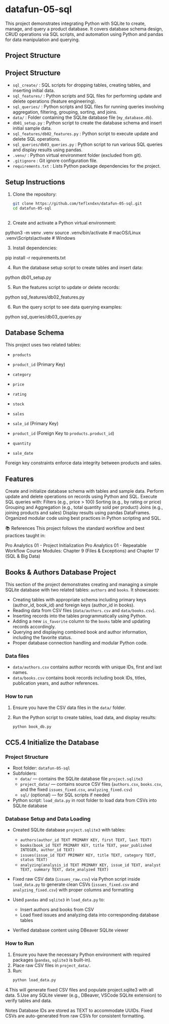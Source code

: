 # datafun-05-sql
This project demonstrates integrating Python with SQLite to create, manage, and query a product database. It covers database schema design, CRUD operations via SQL scripts, and automation using Python and pandas for data manipulation and querying.

## Project Structure

## Project Structure

- `sql_create/` : SQL scripts for dropping tables, creating tables, and inserting initial data.
- `sql_features/` : Python scripts and SQL files for performing update and delete operations (feature engineering).
- `sql_queries/` : Python scripts and SQL files for running queries involving aggregation, filtering, grouping, sorting, and joins.
- `data/` : Folder containing the SQLite database file (`my_database.db`).
- `db01_setup.py` : Python script to create the database schema and insert initial sample data.
- `sql_features/db02_features.py` : Python script to execute update and delete SQL operations.
- `sql_queries/db03_queries.py` : Python script to run various SQL queries and display results using pandas.
- `.venv/` : Python virtual environment folder (excluded from git).
- `.gitignore` : Git ignore configuration file.
- `requirements.txt` : Lists Python package dependencies for the project.



## Setup Instructions

1. Clone the repository:

   ```bash
   git clone https://github.com/teflxndxn/datafun-05-sql.git
   cd datafun-05-sql
 


 2. Create and activate a Python virtual environment:

python3 -m venv .venv
source .venv/bin/activate # macOS/Linux
.venv\Scripts\activate # Windows


3. Install dependencies:

pip install -r requirements.txt

4. Run the database setup script to create tables and insert data:

python db01_setup.py

5. Run the features script to update or delete records:

python sql_features/db02_features.py

6. Run the query script to see data querying examples:

python sql_queries/db03_queries.py


## Database Schema

This project uses two related tables:

- `products`  
- `product_id` (Primary Key)  
- `category`  
- `price`  
- `rating`  
- `stock`  

- `sales`  
- `sale_id` (Primary Key)  
- `product_id` (Foreign Key to `products.product_id`)  
- `quantity`  
- `sale_date`  

Foreign key constraints enforce data integrity between products and sales.

## Features

Create and initialize database schema with tables and sample data.
Perform update and delete operations on records using Python and SQL.
Execute SQL queries with:
Filters (e.g., price > 100)
Sorting (e.g., by rating or price)
Grouping and Aggregation (e.g., total quantity sold per product)
Joins (e.g., joining products and sales)
Display results using pandas DataFrames.
Organized modular code using best practices in Python scripting and SQL.



📚 References
This project follows the standard workflow and best practices taught in:

Pro Analytics 01 - Project Initialization
Pro Analytics 01 - Repeatable Workflow
Course Modules: Chapter 9 (Files & Exceptions) and Chapter 17 (SQL & Big Data)

## Books & Authors Database Project

This section of the project demonstrates creating and managing a simple SQLite database with two related tables: `authors` and `books`. It showcases:

- Creating tables with appropriate schema including primary keys (author_id, book_id) and foreign keys (author_id in books).
- Reading data from CSV files (`data/authors.csv` and `data/books.csv`).
- Inserting records into the tables programmatically using Python.
- Adding a new `is_favorite` column to the `books` table and updating records accordingly.
- Querying and displaying combined book and author information, including the favorite status.
- Proper database connection handling and modular Python code.

### Data files

- `data/authors.csv` contains author records with unique IDs, first and last names.
- `data/books.csv` contains book records including book IDs, titles, publication years, and author references.

### How to run

1. Ensure you have the CSV data files in the `data/` folder.
2. Run the Python script to create tables, load data, and display results:

   ```bash
   python book_db.py


 ## CC5.4 Initialize the Database

### Project Structure

- Root folder: `datafun-05-sql`
- Subfolders:
  - `data/` — contains the SQLite database file `project.sqlite3`
  - `project_data/` — contains source CSV files (`authors.csv`, `books.csv`, and the fixed `issues_fixed.csv`, `analyzing_fixed.csv`)
  - `sql/` (optional) — for SQL scripts if needed
- Python script: `load_data.py` in root folder to load data from CSVs into SQLite database

### Database Setup and Data Loading

- Created SQLite database `project.sqlite3` with tables:
  - `authors(author_id TEXT PRIMARY KEY, first TEXT, last TEXT)`
  - `books(book_id TEXT PRIMARY KEY, title TEXT, year_published INTEGER, author_id TEXT)`
  - `issues(issue_id TEXT PRIMARY KEY, title TEXT, category TEXT, status TEXT)`
  - `analyzing(analysis_id TEXT PRIMARY KEY, issue_id TEXT, analyst TEXT, summary TEXT, date_analyzed TEXT)`

- Fixed raw CSV data (`issues_raw.csv`) via Python script inside `load_data.py` to generate clean CSVs (`issues_fixed.csv` and `analyzing_fixed.csv`) with proper columns and formatting

- Used `pandas` and `sqlite3` in `load_data.py` to:
  - Insert authors and books from CSV
  - Load fixed issues and analyzing data into corresponding database tables

- Verified database content using DBeaver SQLite viewer

### How to Run

1. Ensure you have the necessary Python environment with required packages (`pandas`, `sqlite3` is built-in).
2. Place raw CSV files in `project_data/`.
3. Run:
   ```bash
   python load_data.py

4.This will generate fixed CSV files and populate project.sqlite3 with all data.
5.Use any SQLite viewer (e.g., DBeaver, VSCode SQLite extension) to verify tables and data.

Notes
Database IDs are stored as TEXT to accommodate UUIDs.
Fixed CSVs are auto-generated from raw CSVs for consistent formatting.